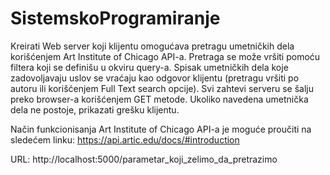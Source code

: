 # SistemskoProgramiranje
 
Kreirati Web server koji klijentu omogućava pretragu umetničkih dela korišćenjem Art Institute 
of Chicago API-a. Pretraga se može vršiti pomoću filtera koji se definišu u okviru query-a. Spisak 
umetničkih dela koje zadovoljavaju uslov se vraćaju kao odgovor klijentu (pretragu vršiti po 
autoru ili korišćenjem Full Text search opcije). Svi zahtevi serveru se šalju preko browser-a 
korišćenjem GET metode. Ukoliko navedena umetnička dela ne postoje, prikazati grešku klijentu.

Način funkcionisanja Art Institute of Chicago API-a je moguće proučiti na sledećem linku:
https://api.artic.edu/docs/#introduction

URL: http://localhost:5000/parametar_koji_zelimo_da_pretrazimo